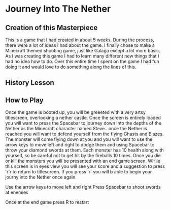 # Journey Into The Nether

## Creation of this Masterpiece

This is a game that I had created in about 5 weeks. During the process, there were a lot of ideas I had about the game. I finally chose to make a Minecraft themed shooting game, just like Galaga except a lot more basic. As I was creating this game I had to learn many different new things that I had no idea how to do. Over this entire time I spent on the game I had fun doing it and would love to do something along the lines of this.

## History Lesson

## How to Play

Once the game is booted up, you will be greeeted with a very artsy titlescreen, overlooking a nether castle. Once the screen is entirely loaded you will want to press the Spacebar to journey down into the depths of the Nether as the Minecraft character named Steve.. once the Nether is reached you will want to defend yourself from the flying Ghasts and Blazes. The monster will come flying down at you and you will want to use the arrow keys to move left and right to dodge them and using Spacebar to throw your diamond swords at them. Each monster has 10 health along with yourself, so be careful not to get hit by the fireballs 10 times. Once you die or kill the monsters you will be presented with an end game screen. WHile this screen is in eyes view you will see your score and a suggestion to press 'r'r to return to titlescreen. If you press 'r' you will b able to begin your journy into the Nether once again.  

Use the arrow keys to move left and right
Press Spacebar to shoot swords at enemies

Once at the end game press R to restart

